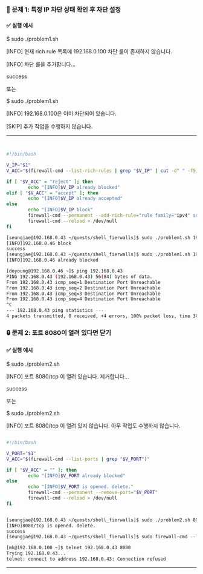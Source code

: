 ### **🧪 문제 1: 특정 IP 차단 상태 확인 후 차단 설정**

#### **✅ 실행 예시**

$ sudo ./problem1.sh

\[INFO\] 현재 rich rule 목록에 192.168.0.100 차단 룰이 존재하지 않습니다.

\[INFO\] 차단 룰을 추가합니다...

success

또는

$ sudo ./problem1.sh

\[INFO\] 192.168.0.100은 이미 차단되어 있습니다.

\[SKIP\] 추가 작업을 수행하지 않습니다.

---
```bash


#!/bin/bash

V_IP="$1"
V_ACC="$(firewall-cmd --list-rich-rules | grep "$V_IP" | cut -d" " -f5)"

if [ "$V_ACC" = "reject" ]; then
        echo "[INFO]$V_IP already blocked"
elif [ "$V_ACC" = "accept" ]; then
        echo "[INFO]$V_IP already accepted"
else
        echo "[INFO]$V_IP block"
        firewall-cmd --permanent --add-rich-rule="rule family="ipv4" source address="$V_IP" reject"
        firewall-cmd --reload > /dev/null
fi

[seungjae@192.168.0.43 ~/quests/shell_fierwalls]$ sudo ./problem1.sh 192.168.0.46
[INFO]192.168.0.46 block
success
[seungjae@192.168.0.43 ~/quests/shell_fierwalls]$ sudo ./problem1.sh 192.168.0.46
[INFO]192.168.0.46 already blocked

[doyoung@192.168.0.46 ~]$ ping 192.168.0.43
PING 192.168.0.43 (192.168.0.43) 56(84) bytes of data.
From 192.168.0.43 icmp_seq=1 Destination Port Unreachable
From 192.168.0.43 icmp_seq=2 Destination Port Unreachable
From 192.168.0.43 icmp_seq=3 Destination Port Unreachable
From 192.168.0.43 icmp_seq=4 Destination Port Unreachable
^C
--- 192.168.0.43 ping statistics ---
4 packets transmitted, 0 received, +4 errors, 100% packet loss, time 3015ms

```


### **🔒 문제 2: 포트 8080이 열려 있다면 닫기**

#### **✅ 실행 예시**

$ sudo ./problem2.sh

\[INFO\] 포트 8080/tcp 이 열려 있습니다. 제거합니다...

success

또는

$ sudo ./problem2.sh

\[INFO\] 포트 8080/tcp 이 열려 있지 않습니다. 아무 작업도 수행하지 않습니다.

```bash

#!/bin/bash

V_PORT="$1"
V_ACC="$(firewall-cmd --list-ports | grep "$V_PORT")"

if [ "$V_ACC" = "" ]; then
        echo "[INFO]$V_PORT already blocked"
else
        echo "[INFO]$V_PORT is opened. delete."
        firewall-cmd --permanent --remove-port="$V_PORT"
        firewall-cmd --reload > /dev/null
fi


[seungjae@192.168.0.43 ~/quests/shell_fierwalls]$ sudo ./problem2.sh 8080/tcp
[INFO]8080/tcp is opened. delete.
success
[seungjae@192.168.0.43 ~/quests/shell_fierwalls]$ sudo firewall-cmd --list-ports

[mk@192.168.0.100 ~]$ telnet 192.168.0.43 8080
Trying 192.168.0.43...
telnet: connect to address 192.168.0.43: Connection refused

```

---

